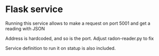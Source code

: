 # Flask service

Running this service allows to make a request on port 5001 and get a reading with JSON

Address is hardcoded, and so is the port. Adjust radon-reader.py to fix

Service definition to run it on statup is also included.

